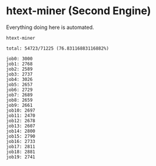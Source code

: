 # htext-miner (Second Engine)

Everything doing here is automated.

```
htext-miner

total: 54723/71225 (76.83116883116882%)

job0: 3000
job1: 2768
job2: 2589
job3: 2737
job4: 3026
job5: 2657
job6: 2729
job7: 2689
job8: 2659
job9: 2661
job10: 2697
job11: 2470
job12: 2678
job13: 2607
job14: 2800
job15: 2790
job16: 2733
job17: 2811
job18: 2881
job19: 2741
```